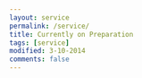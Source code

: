 ```yaml
---
layout: service
permalink: /service/
title: Currently on Preparation
tags: [service]
modified: 3-10-2014
comments: false
---
```




